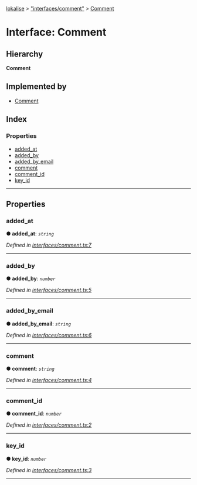 [lokalise](../README.md) > ["interfaces/comment"](../modules/_interfaces_comment_.md) > [Comment](../interfaces/_interfaces_comment_.comment.md)

# Interface: Comment

## Hierarchy

**Comment**

## Implemented by

* [Comment](../classes/_models_comment_.comment.md)

## Index

### Properties

* [added_at](_interfaces_comment_.comment.md#added_at)
* [added_by](_interfaces_comment_.comment.md#added_by)
* [added_by_email](_interfaces_comment_.comment.md#added_by_email)
* [comment](_interfaces_comment_.comment.md#comment)
* [comment_id](_interfaces_comment_.comment.md#comment_id)
* [key_id](_interfaces_comment_.comment.md#key_id)

---

## Properties

<a id="added_at"></a>

###  added_at

**● added_at**: *`string`*

*Defined in [interfaces/comment.ts:7](https://github.com/lokalise/node-lokalise-api/blob/4987c08/src/interfaces/comment.ts#L7)*

___
<a id="added_by"></a>

###  added_by

**● added_by**: *`number`*

*Defined in [interfaces/comment.ts:5](https://github.com/lokalise/node-lokalise-api/blob/4987c08/src/interfaces/comment.ts#L5)*

___
<a id="added_by_email"></a>

###  added_by_email

**● added_by_email**: *`string`*

*Defined in [interfaces/comment.ts:6](https://github.com/lokalise/node-lokalise-api/blob/4987c08/src/interfaces/comment.ts#L6)*

___
<a id="comment"></a>

###  comment

**● comment**: *`string`*

*Defined in [interfaces/comment.ts:4](https://github.com/lokalise/node-lokalise-api/blob/4987c08/src/interfaces/comment.ts#L4)*

___
<a id="comment_id"></a>

###  comment_id

**● comment_id**: *`number`*

*Defined in [interfaces/comment.ts:2](https://github.com/lokalise/node-lokalise-api/blob/4987c08/src/interfaces/comment.ts#L2)*

___
<a id="key_id"></a>

###  key_id

**● key_id**: *`number`*

*Defined in [interfaces/comment.ts:3](https://github.com/lokalise/node-lokalise-api/blob/4987c08/src/interfaces/comment.ts#L3)*

___

